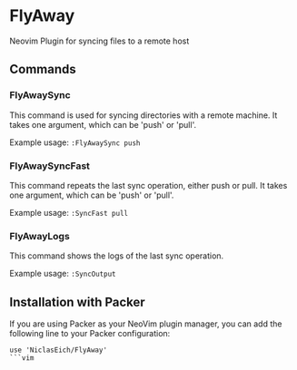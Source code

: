 # FlyAway
Neovim Plugin for syncing files to a remote host

## Commands

### FlyAwaySync 

This command is used for syncing directories with a remote machine. It takes one argument, which can be 'push' or 'pull'.

Example usage: `:FlyAwaySync push`

### FlyAwaySyncFast 

This command repeats the last sync operation, either push or pull. It takes one argument, which can be 'push' or 'pull'.

Example usage: `:SyncFast pull`

### FlyAwayLogs 

This command shows the logs of the last sync operation.

Example usage: `:SyncOutput`


## Installation with Packer
If you are using Packer as your NeoVim plugin manager, you can add the following line to your Packer configuration:

```
use 'NiclasEich/FlyAway'
```vim
